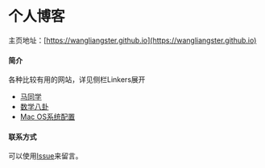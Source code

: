 # 个人博客

主页地址：[https://wangliangster.github.io](https://wangliangster.github.io)

#### 简介
各种比较有用的网站，详见侧栏Linkers展开
- [马同学](https://zhuanlan.zhihu.com/matongxue)
- [数学八卦](http://www.flickering.cn/category/%E6%95%B0%E5%AD%A6%E4%B9%8B%E7%BE%8E/)
- [Mac OS系统配置](https://gaoxiaosong.github.io/#/osconfig/?id=%E7%B3%BB%E7%BB%9F%E9%85%8D%E7%BD%AE)


#### 联系方式

可以使用[Issue](https://github.com/wangliangster/wangliangster.github.io/issues)来留言。

